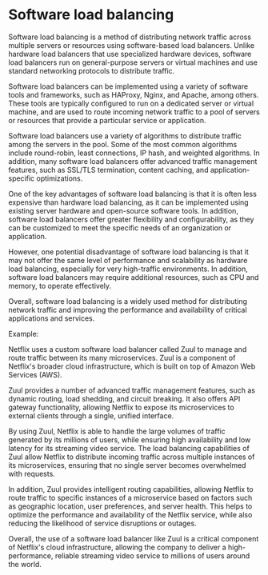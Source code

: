 # Software load balancing

Software load balancing is a method of distributing network traffic across multiple servers or resources using software-based load balancers. Unlike hardware load balancers that use specialized hardware devices, software load balancers run on general-purpose servers or virtual machines and use standard networking protocols to distribute traffic.

Software load balancers can be implemented using a variety of software tools and frameworks, such as HAProxy, Nginx, and Apache, among others. These tools are typically configured to run on a dedicated server or virtual machine, and are used to route incoming network traffic to a pool of servers or resources that provide a particular service or application.

Software load balancers use a variety of algorithms to distribute traffic among the servers in the pool. Some of the most common algorithms include round-robin, least connections, IP hash, and weighted algorithms. In addition, many software load balancers offer advanced traffic management features, such as SSL/TLS termination, content caching, and application-specific optimizations.

One of the key advantages of software load balancing is that it is often less expensive than hardware load balancing, as it can be implemented using existing server hardware and open-source software tools. In addition, software load balancers offer greater flexibility and configurability, as they can be customized to meet the specific needs of an organization or application.

However, one potential disadvantage of software load balancing is that it may not offer the same level of performance and scalability as hardware load balancing, especially for very high-traffic environments. In addition, software load balancers may require additional resources, such as CPU and memory, to operate effectively.

Overall, software load balancing is a widely used method for distributing network traffic and improving the performance and availability of critical applications and services.

Example:

Netflix uses a custom software load balancer called Zuul to manage and route traffic between its many microservices. Zuul is a component of Netflix's broader cloud infrastructure, which is built on top of Amazon Web Services (AWS).

Zuul provides a number of advanced traffic management features, such as dynamic routing, load shedding, and circuit breaking. It also offers API gateway functionality, allowing Netflix to expose its microservices to external clients through a single, unified interface.

By using Zuul, Netflix is able to handle the large volumes of traffic generated by its millions of users, while ensuring high availability and low latency for its streaming video service. The load balancing capabilities of Zuul allow Netflix to distribute incoming traffic across multiple instances of its microservices, ensuring that no single server becomes overwhelmed with requests.

In addition, Zuul provides intelligent routing capabilities, allowing Netflix to route traffic to specific instances of a microservice based on factors such as geographic location, user preferences, and server health. This helps to optimize the performance and availability of the Netflix service, while also reducing the likelihood of service disruptions or outages.

Overall, the use of a software load balancer like Zuul is a critical component of Netflix's cloud infrastructure, allowing the company to deliver a high-performance, reliable streaming video service to millions of users around the world.
